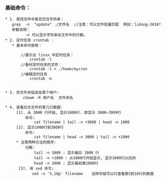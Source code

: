 ### 基础命令：
    * 1. 查找文件中是否包含字符串：
       grep  -n  "update" ./文件名  //注意：可以文件批量匹配  例如：lidong-2018*
       参数说明：
             -n 可以显示字符串在文件中的行数。
    * 2. 定时任务 crontab ：
       * 基本命令使用：
```
       //展示出 linux 中定时任务：
           crontab -l
       //备份定时任务的文件：
           crontab -l > ./home/mycron
       //编辑定时任务
           crontab -e
                         
```      

    * 3. 将文件夹指定给某个用户:                    
            chowm -R 用户名  文件夹名           

    * 4. 查看日志文件的某几行数据:
         [1]. 从 3000 行开始, 显示1000行. 即显示 3000~3999行               
             命令:                                
                 cat filename | tail -n +3000 | head -n 1000                 
         [2]. 显示1000行到3000行                               
             命令:              
                 cat filename | head -n 3000 | tail -n +1000           
         * 注意两种方法的顺序:                                
             分解:              
                 tail -n 1000 : 显示最后 1000 行                
                 tail -n +1000 : 从1000行开始显示, 显示1000行以后的              
                 head -n 1000 : 显示最前面1000行                     
          [3]. 用 sed 命令;            
                sed -n '5,10p' filename    这样你就可以只查看第5到10行的数据